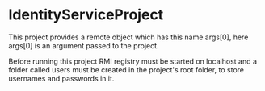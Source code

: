 IdentityServiceProject
======================

This project provides a remote object which has this name args[0], here
args[0] is an argument passed to the project.

Before running this project RMI registry must be started on localhost and a folder
called users must be created in the project's root folder, to store usernames and
passwords in it.

